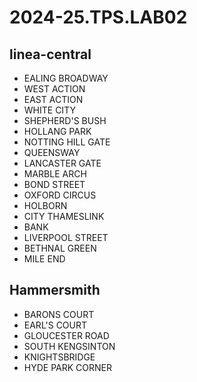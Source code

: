 # 2024-25.TPS.LAB02
## linea-central
- EALING BROADWAY
- WEST ACTION
- EAST ACTION
- WHITE CITY
- SHEPHERD'S BUSH
- HOLLANG PARK
- NOTTING HILL GATE
- QUEENSWAY
- LANCASTER GATE
- MARBLE ARCH
- BOND STREET
- OXFORD CIRCUS
- HOLBORN
- CITY THAMESLINK
- BANK
- LIVERPOOL STREET
- BETHNAL GREEN
- MILE END
## Hammersmith
- BARONS COURT
- EARL'S COURT
- GLOUCESTER ROAD
- SOUTH KENGSINTON
- KNIGHTSBRIDGE
- HYDE PARK CORNER
